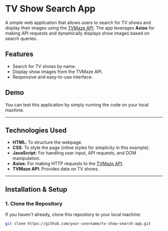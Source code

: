 # TV Show Search App

A simple web application that allows users to search for TV shows and display their images using the [TVMaze API](https://www.tvmaze.com/api). The app leverages **Axios** for making API requests and dynamically displays show images based on search queries.

## Features

- Search for TV shows by name.
- Display show images from the TVMaze API.
- Responsive and easy-to-use interface.

## Demo

You can test this application by simply running the code on your local machine.

---

## Technologies Used

- **HTML**: To structure the webpage.
- **CSS**: To style the page (inline styles for simplicity in this example).
- **JavaScript**: For handling user input, API requests, and DOM manipulation.
- **Axios**: For making HTTP requests to the [TVMaze API](https://www.tvmaze.com/api).
- **TVMaze API**: Provides data on TV shows.

---

## Installation & Setup

### 1. Clone the Repository

If you haven't already, clone this repository to your local machine:

```bash
git clone https://github.com/your-username/tv-show-search-app.git

